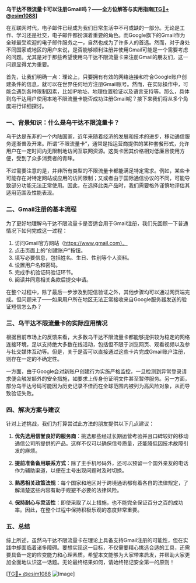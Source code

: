 **乌干达不限流量卡可以注册Gmail吗？——全方位解答与实用指南[[TG💪+ @esim1088](https://t.me/s/esim1088)]**

在互联网时代，电子邮件已经成为我们日常生活中不可或缺的一部分。无论是工作、学习还是社交，电子邮件都扮演着重要的角色。而Google旗下的Gmail作为全球最受欢迎的电子邮件服务之一，自然也成为了许多人的首选。然而，对于身处不同国家或地区的用户来说，是否能够顺利注册并使用Gmail可能是一个需要考虑的问题。尤其是对于那些希望使用乌干达不限流量卡来注册Gmail的朋友们，这一问题显得尤为重要。

首先，让我们明确一点：理论上，只要拥有有效的网络连接和符合Google账户创建条件的信息，就可以在世界任何地方注册Gmail账号。然而，在实际操作中，可能会遇到各种限制因素，比如IP地址、地理位置验证以及语言支持等。那么，具体到乌干达用户使用本地不限流量卡能否成功注册Gmail呢？接下来我们将从多个角度进行详细探讨。

### 一、背景知识：什么是乌干达不限流量卡？

乌干达是东非的一个内陆国家，近年来随着经济的发展和技术的进步，移动通信服务逐渐普及开来。所谓“不限流量卡”，通常是指运营商提供的某种套餐形式，允许用户在一定时间内无限制地访问互联网资源。这类卡因其价格相对低廉且使用方便，受到了众多消费者的青睐。

不过需要注意的是，并非所有类型的不限流量卡都能满足特定需求。例如，某些卡可能存在对特定网站或应用的访问限制；又或者由于国际通信协议的不同，可能导致部分功能无法正常使用。因此，在选择此类产品时，我们需要格外谨慎地评估其适用范围及性能表现。

### 二、Gmail注册的基本流程

为了更好地理解乌干达不限流量卡是否适合用于Gmail注册，我们先回顾一下普通情况下如何完成这一过程：

1. 访问Gmail官方网站（https://www.gmail.com）。
2. 点击页面上的“创建账户”按钮。
3. 填写必要信息，包括姓名、生日、性别等个人资料。
4. 设置用户名和密码。
5. 完成手机验证码验证环节。
6. 阅读并同意相关条款后提交申请。

在整个过程中，除了最后一步涉及到短信验证之外，其他步骤均可以通过网页端完成。但问题来了——如果用户所在地区无法正常接收来自Google服务器发送的验证短信怎么办？

### 三、乌干达不限流量卡的实际应用情况

根据目前市场上的反馈来看，大多数乌干达不限流量卡都能够提供较为稳定的网络连接环境，足以支持绝大多数在线活动，包括但不限于浏览网页、观看视频以及参与社交媒体互动等。但是，关于是否可以直接通过这些卡片完成Gmail账户注册，则存在一定的不确定性。

一方面，由于Google会对新账户创建行为实施严格监控，一旦检测到异常登录请求便会触发额外的安全措施，如要求上传身份证明文件甚至暂停服务。另一方面，部分乌干达号码可能因为历史记录不佳而在全球范围内被列为高风险对象，从而导致验证失败。

### 四、解决方案与建议

针对上述挑战，我们为打算尝试此方法的朋友提供以下几点建议：

1. **优先选用信誉良好的服务商**：挑选那些经过长期运营考验并且口碑较好的移动通信公司所提供的产品。这样不仅可以确保信号质量，还能降低因技术故障引发的麻烦。
   
2. **提前准备备用联系方式**：除了主手机号码外，还可以预留一个国外亲友的电话作为辅助渠道，以便在主号出现问题时及时切换。
   
3. **熟悉相关政策法规**：每个国家和地区对于跨境通讯都有着各自的法律规定，了解清楚这些内容有助于规避不必要的法律风险。
   
4. **保持耐心与灵活性**：即使采取了以上措施，也不能完全保证百分之百的成功率。因此，在整个过程中保持积极乐观的态度非常重要。

### 五、总结

综上所述，虽然乌干达不限流量卡在理论上具备支持Gmail注册的可能性，但在实践中却面临着诸多障碍。要想实现这一目标，不仅需要精心挑选合适的工具，还需要具备一定的应变能力和心理素质。希望本文能够为大家带来启发，并帮助大家更加全面地认识这一话题。无论最终结果如何，请始终铭记安全第一的原则！

[[TG💪+ @esim1088](https://t.me/s/esim1088) ![Image](https://i.postimg.cc/4NQfJmqS/Snipaste-2025-05-13-00-14-12.png)]